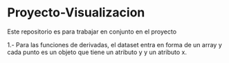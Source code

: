 # Proyecto-Visualizacion
Este repositorio es para trabajar en conjunto en el proyecto

1.- Para las funciones de derivadas, el dataset entra en forma de un array y cada punto es un objeto que tiene un atributo y y un atributo x.